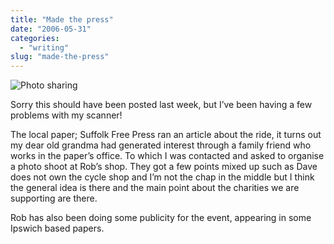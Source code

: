 ```yaml
---
title: "Made the press"
date: "2006-05-31"
categories:
  - "writing"
slug: "made-the-press"
---
```


![Photo sharing](/images/157028034.jpg)

Sorry this should have been posted last week, but I’ve been having a few problems with my scanner!

The local paper; Suffolk Free Press ran an article about the ride, it turns out my dear old grandma had generated interest through a family friend who works in the paper’s office. To which I was contacted and asked to organise a photo shoot at Rob’s shop.
They got a few points mixed up such as Dave does not own the cycle shop and I’m not the chap in the middle but I think the general idea is there and the main point about the charities we are supporting are there.

Rob has also been doing some publicity for the event, appearing in some Ipswich based papers.
